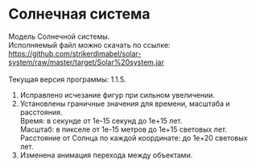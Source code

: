 # Солнечная система
Модель Солнечной системы.</br>
Исполняемый файл можно скачать по ссылке:</br>
https://github.com/strikerdimabel/solar-system/raw/master/target/Solar%20system.jar</br>
</br>
Текущая версия программы: 1.1.5.</br>
1. Исправлено исчезание фигур при сильном увеличении.</br>
2. Установлены граничные значения для времени, масштаба и расстояния.</br>
Время: в секунде от 1e-15 секунд до 1e+15 лет.</br>
Масштаб: в пикселе от 1e-15 метров до 1e+15 световых лет.</br>
Расстояние от Солнца по каждой координате: до 1e+20 световых лет.</br>
3. Изменена анимация перехода между объектами.</br>
